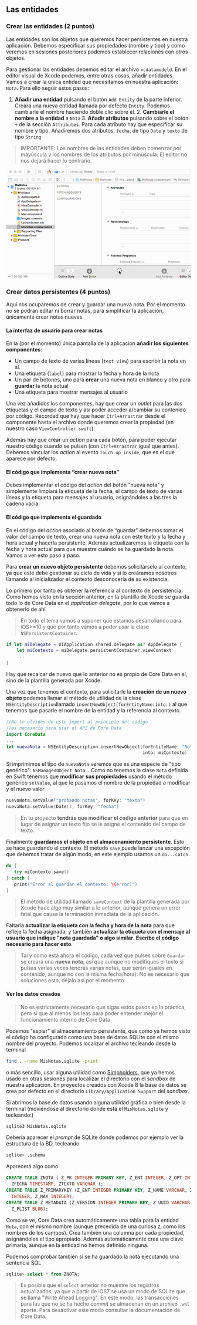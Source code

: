 ## Las entidades

### Crear las entidades (2 puntos)

Las entidades son los objetos que queremos hacer persistentes en nuestra aplicación. Debemos especificar sus propiedades (nombre y tipo) y como veremos en sesiones posteriores podemos establecer relaciones con otros objetos.

Para gestionar las entidades debemos editar el archivo `xcdatamodeld`. En el editor visual de Xcode podemos, entre otras cosas, añadir entidades. Vamos a crear la única entidad que necesitamos en nuestra aplicación: `Nota`. Para ello seguir estos pasos:

1. **Añadir una entidad** pulsando el botón `Add Entity` de la parte inferior. Creará una nueva entidad llamada por defecto `Entity`. Podemos cambiarle el nombre haciendo doble clic sobre él. 
    2. **Cambiarle el nombre a la entidad** a `Nota` 
    3. **Añadir atributos** pulsando sobre el botón `+` de la sección `Attributes`. Para cada atributo hay que especificar su nombre y tipo. Añadiremos dos atributos, `fecha`, de tipo `Date` y `texto` de tipo `String`

> IMPORTANTE: Los nombres de las entidades deben comenzar por mayúscula y los nombres de los atributos por minúscula. El editor no nos dejará hacer lo contrario.

![](img/crear_entidad.gif)

### Crear datos persistentes (4 puntos)

Aquí nos ocuparemos de crear y guardar una nueva nota. Por el momento no se podrán editar ni borrar notas, para simplificar la aplicación, únicamente crear notas nuevas.

#### La interfaz de usuario para crear notas

En la (por el momento) única pantalla de la aplicación **añadir los siguientes componentes**:

- Un campo de texto de varias líneas (`text view`) para escribir la nota en sí.
- Una etiqueta (`label`) para mostrar la fecha y hora de la nota 
- Un par de botones, uno para **crear** una nueva nota en blanco y otro para **guardar** la nota actual
- Una etiqueta para mostrar mensajes al usuario

Una vez añadidos los componentes, hay que crear un *outlet* para las dos etiquetas y el campo de texto y así poder acceder a/cambiar su contenido por código. Recordad que hay que hacer `Ctrl+Arrastrar` desde el componente hasta el archivo donde queremos crear la propiedad (en nuestro caso `ViewController.swift`).

Además hay que crear un *action* para cada botón, para poder ejecutar nuestro código cuando se pulsen (con `Ctrl+Arrastrar` igual que antes). Debemos vincular los *action* al evento `Touch up inside`, que es el que aparece por defecto.

#### El código que implementa “crear nueva nota”

Debes implementar el código del *action* del botón "nueva nota" y simplemente limpiará la etiqueta de la fecha, el campo de texto de varias líneas y la etiqueta para mensajes al usuario, asignándoles a las tres la cadena vacía. 


#### El código que implementa el guardado

En el código del *action* asociado al botón de “guardar” debemos tomar el valor del campo de texto, crear una nueva nota con  este texto y la fecha y hora actual y hacerla persistente. Además actualizaremos la etiqueta con la fecha y hora actual para que muestre cuándo se ha guardado la nota. Vamos a ver esto paso a paso.

Para **crear un nuevo objeto persistente** debemos solicitárselo al contexto, ya que este debe gestionar su ciclo de vida y si lo creáramos nosotros llamando al inicializador el contexto desconocería de su existencia.

Lo primero por tanto es obtener la referencia al contexto de persistencia. Como hemos visto en la sección anterior, en la plantilla de Xcode se guarda todo lo de Core Data en el *application delegate*, por lo que vamos a obtenerlo de ahí

> En todo el tema vamos a suponer que estamos desarrollando para iOS>=10 y que por tanto vamos a poder usar la clase `NSPersistentContainer`.

```swift
if let miDelegate = UIApplication.shared.delegate as? AppDelegate {
    let miContexto = miDelegate.persistentContainer.viewContext
    ...
}
```

Hay que recalcar de nuevo que lo anterior no es propio de Core Data en sí, sino de la plantilla generada por Xcode.

Una vez que tenemos el contexto, para solicitarle la **creación de un nuevo objeto** podemos llamar al método de utilidad de la clase  `NSEntityDescription`llamado `insertNewObject(forEntityName:into:)` al que tenemos que pasarle el nombre de la entidad y la referencia al contexto.

```swift
//No te olvides de este import al principio del código
//es necesario para usar el API de Core Data
import CoreData
...
let nuevaNota = NSEntityDescription.insertNewObject(forEntityName: "Nota", 
                                                    into: miContexto)
```

Si imprimimos el tipo de `nuevaNota` veremos que es una especie de "tipo genérico": `NSManagedObject_Nota_`. Como no tenemos la clase `Nota` definida en Swift tenemos que **modificar sus propiedades** usando el método genérico `setValue`, al que le pasamos el nombre de la propiedad a modificar y el nuevo valor

```swift
nuevaNota.setValue("probando notas", forKey: "texto")
nuevaNota.setValue(Date(), forKey: "fecha")
```

> En tu proyecto **tendrás que modificar el código anterior** para que en lugar de asignar un texto fijo se le asigne el contenido del campo de texto.

Finalmente **guardamos el objeto en el almacenamiento persistente**. Esto se hace guardando el contexto. El método `save` puede lanzar una excepción que debemos tratar de algún modo, en este ejemplo usamos un `do...catch`

```swift
do {
   try miContexto.save()
} catch {
   print("Error al guardar el contexto: \(error)")
}
```

> El método de utilidad llamado `saveContext` de la plantilla generada por Xcode hace algo muy similar a lo anterior, aunque genera un error fatal que causa la terminación inmediata de la aplicación.

Faltaría **actualizar la etiqueta con la fecha y hora de la nota** para que refleje la fecha asignada, y también **actualizar la etiqueta con el mensaje al usuario que indique "nota guardada" o algo similar**. **Escribe el código necesario para hacer esto**.

> Tal y como está ahora el código, cada vez que pulses sobre `Guardar` se creará una **nueva nota**, así que aunque no modifiques el texto si pulsas varias veces tendrás varias notas, que serán iguales en contenido, aunque no con la misma fecha/hora). No es necesario que soluciones esto, déjalo así por el momento.

#### Ver los datos creados

> No es estrictamente necesario que sigas estos pasos en la práctica, pero sí que al menos los leas para poder entender mejor el funcionamiento interno de Core Data

Podemos "espiar" el almacenamiento persistente, que como ya hemos visto el código ha configurado como una base de datos SQLite con el mismo nombre del proyecto. Podemos localizar el archivo tecleando desde la terminal

```bash
find . -name MisNotas.sqlite -print
```

o más sencillo, usar alguna utilidad como [Simpholders](http://simpholders.com/), que ya hemos usado en otras sesiones para localizar el directorio con el *sandbox* de nuestra aplicación. En proyectos creados con Xcode 8 la base de datos se crea por defecto en el directorio `Library/Application Support` del *sandbox*.

Si abrimos la base de datos usando alguna utilidad gráfica o bien desde la terminal (moviéndose al directorio donde está el `MisNotas.sqlite` y tecleando:)

```bash
sqlite3 MisNotas.sqlite
```

Debería aparecer el *prompt* de SQLite donde podemos por ejemplo ver la estructura de la BD, tecleando

```bash
sqlite> .schema
```

Aparecerá algo como 

```sql
CREATE TABLE ZNOTA ( Z_PK INTEGER PRIMARY KEY, Z_ENT INTEGER, Z_OPT INTEGER,
  ZFECHA TIMESTAMP, ZTEXTO VARCHAR );
CREATE TABLE Z_PRIMARYKEY (Z_ENT INTEGER PRIMARY KEY, Z_NAME VARCHAR, Z_SUPER
  INTEGER, Z_MAX INTEGER);
CREATE TABLE Z_METADATA (Z_VERSION INTEGER PRIMARY KEY, Z_UUID VARCHAR(255),
  Z_PLIST BLOB);
```

Como se ve, Core Data crea automáticamente una tabla para la entidad `Nota`, con el mismo nombre (aunque precedida de una curiosa `Z`, como los nombres de los campos). Crea también una columna por cada propiedad, asignándoles el tipo apropiado. Además automáticamente crea una clave primaria, aunque en la entidad no hemos definido ninguna.

Podemos comprobar también si se ha guardado la nota ejecutando una sentencia SQL

```sql
sqlite> select * from ZNOTA;
```

> Es posible que el `select` anterior no muestre los registros actualizados, ya que a partir de iOS7 se usa un modo de SQLite que se llama "Write Ahead Logging".  En este modo, las transacciones para las que no se ha hecho *commit* se almacenan en un archivo `.wal` aparte. Para desactivar este modo consultar la documentación de Core Data.
